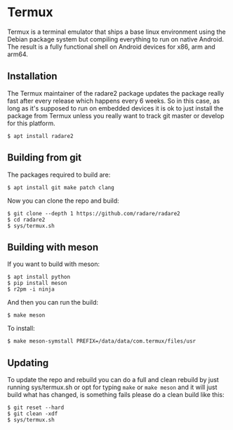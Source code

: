 Termux
======

Termux is a terminal emulator that ships a base linux environment using the Debian package system
but compiling everything to run on native Android. The result is a fully functional shell on
Android devices for x86, arm and arm64.

Installation
------------

The Termux maintainer of the radare2 package updates the package really fast after every release
which happens every 6 weeks. So in this case, as long as it's supposed to run on embedded devices
it is ok to just install the package from Termux unless you really want to track git master or
develop for this platform.

	$ apt install radare2

Building from git
-----------------

The packages required to build are:

	$ apt install git make patch clang

Now you can clone the repo and build:

	$ git clone --depth 1 https://github.com/radare/radare2
	$ cd radare2
	$ sys/termux.sh

Building with meson
-------------------

If you want to build with meson:

	$ apt install python
	$ pip install meson
	$ r2pm -i ninja

And then you can run the build:

	$ make meson

To install:

	$ make meson-symstall PREFIX=/data/data/com.termux/files/usr

Updating
--------

To update the repo and rebuild you can do a full and clean rebuild by just running sys/termux.sh
or opt for typing `make` or `make meson` and it will just build what has changed, is something
fails please do a clean build like this:

	$ git reset --hard
	$ git clean -xdf
	$ sys/termux.sh

